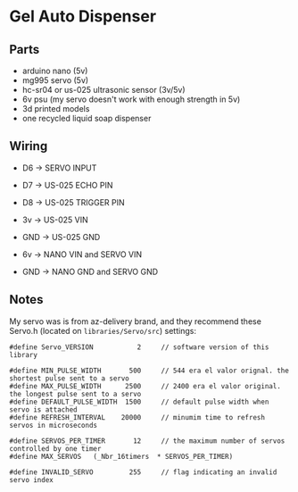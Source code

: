 # Gel Auto Dispenser

## Parts
- arduino nano (5v)
- mg995 servo (5v)
- hc-sr04 or us-025 ultrasonic sensor (3v/5v)
- 6v psu (my servo doesn't work with enough strength in 5v)
- 3d printed models
- one recycled liquid soap dispenser


## Wiring
- D6 -> SERVO INPUT
- D7 -> US-025 ECHO PIN
- D8 -> US-025 TRIGGER PIN
- 3v -> US-025 VIN
- GND -> US-025 GND

- 6v -> NANO VIN and SERVO VIN
- GND -> NANO GND and SERVO GND

## Notes
My servo was is from az-delivery brand, and they recommend these Servo.h (located on `libraries/Servo/src`) settings:

```
#define Servo_VERSION           2     // software version of this library

#define MIN_PULSE_WIDTH       500     // 544 era el valor orignal. the shortest pulse sent to a servo  
#define MAX_PULSE_WIDTH      2500     // 2400 era el valor original. the longest pulse sent to a servo 
#define DEFAULT_PULSE_WIDTH  1500     // default pulse width when servo is attached
#define REFRESH_INTERVAL    20000     // minumim time to refresh servos in microseconds 

#define SERVOS_PER_TIMER       12     // the maximum number of servos controlled by one timer 
#define MAX_SERVOS   (_Nbr_16timers  * SERVOS_PER_TIMER)

#define INVALID_SERVO         255     // flag indicating an invalid servo index
```
